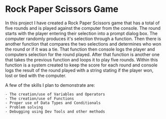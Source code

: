# Rock Paper Scissors Game

In this project I have created a Rock Paper Scissors game that has a total of five rounds and is played against the computer from the console. The round starts with the player entering their selection into a prompt dialog box. The computer randomly produces it's selection through a function. Then there is another function that compares the two selections and determines who won the round or if it was a tie. That function then console logs the player and computers selection for the round played. After that function is another one that takes the previous function and loops it to play five rounds. Within this function is a system created to keep the score for each round and console logs the result of the round played with a string stating if the player won, lost or tied with the computer.

A few of the skills I plan to demonstrate are:

    - The creation/use of Variables and Operators
    - The creation/use of Functions
    - Proper use of Data Types and Conditionals
    - Problem solving
    - Debugging using Dev Tools and other methods
